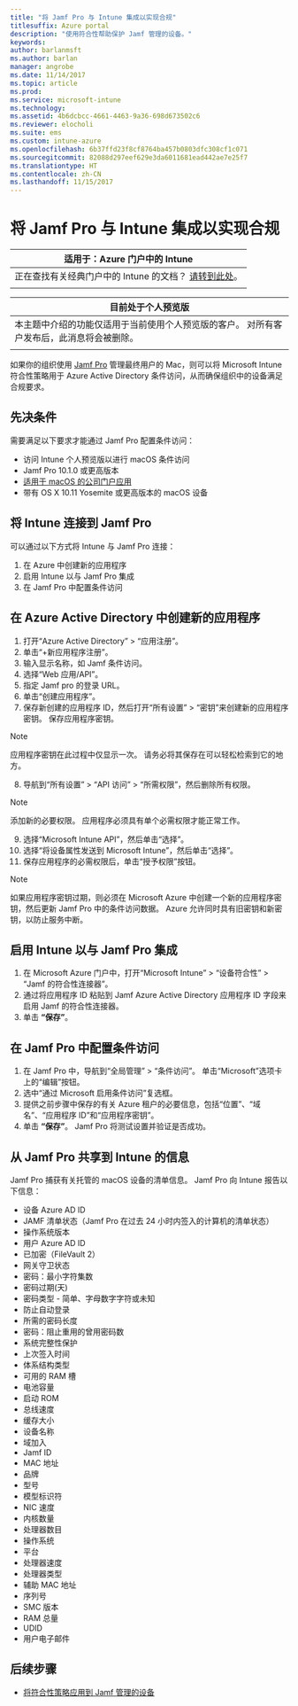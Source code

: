 ```yaml
---
title: "将 Jamf Pro 与 Intune 集成以实现合规"
titlesuffix: Azure portal
description: "使用符合性帮助保护 Jamf 管理的设备。"
keywords: 
author: barlanmsft
ms.author: barlan
manager: angrobe
ms.date: 11/14/2017
ms.topic: article
ms.prod: 
ms.service: microsoft-intune
ms.technology: 
ms.assetid: 4b6dcbcc-4661-4463-9a36-698d673502c6
ms.reviewer: elocholi
ms.suite: ems
ms.custom: intune-azure
ms.openlocfilehash: 6b37ffd23f8cf8764ba457b0803dfc308cf1c071
ms.sourcegitcommit: 82088d297eef629e3da6011681ead442ae7e25f7
ms.translationtype: HT
ms.contentlocale: zh-CN
ms.lasthandoff: 11/15/2017
---
```

# <a name="integrate-jamf-pro-with-intune-for-compliance"></a>将 Jamf Pro 与 Intune 集成以实现合规

|适用于：Azure 门户中的 Intune |
|--|
|正在查找有关经典门户中的 Intune 的文档？ [请转到此处](/intune/introduction-intune?toc=/intune-classic/toc.json)。|
| |

|目前处于个人预览版|
|--|
|本主题中介绍的功能仅适用于当前使用个人预览版的客户。 对所有客户发布后，此消息将会被删除。|
| |

如果你的组织使用 [Jamf Pro](https://www.jamf.com) 管理最终用户的 Mac，则可以将 Microsoft Intune 符合性策略用于 Azure Active Directory 条件访问，从而确保组织中的设备满足合规要求。

## <a name="prerequisites"></a>先决条件

需要满足以下要求才能通过 Jamf Pro 配置条件访问：

- 访问 Intune 个人预览版以进行 macOS 条件访问
- Jamf Pro 10.1.0 或更高版本
- [适用于 macOS 的公司门户应用](https://aka.ms/macoscompanyportal)
- 带有 OS X 10.11 Yosemite 或更高版本的 macOS 设备

## <a name="connecting-intune-to-jamf-pro"></a>将 Intune 连接到 Jamf Pro

可以通过以下方式将 Intune 与 Jamf Pro 连接：

1. 在 Azure 中创建新的应用程序
2. 启用 Intune 以与 Jamf Pro 集成
3. 在 Jamf Pro 中配置条件访问

## <a name="create-a-new-application-in-azure-active-directory"></a>在 Azure Active Directory 中创建新的应用程序

1. 打开“Azure Active Directory” > “应用注册”。
2. 单击“+新应用程序注册”。
3. 输入显示名称，如 Jamf 条件访问。
4. 选择“Web 应用/API”。
5. 指定 Jamf pro 的登录 URL。
6. 单击“创建应用程序”。
7. 保存新创建的应用程序 ID，然后打开“所有设置” > “密钥”来创建新的应用程序密钥。 保存应用程序密钥。

  > [!NOTE]
  > 应用程序密钥在此过程中仅显示一次。 请务必将其保存在可以轻松检索到它的地方。

8. 导航到“所有设置” > “API 访问” > “所需权限”，然后删除所有权限。

  > [!NOTE]
  > 添加新的必要权限。 应用程序必须具有单个必需权限才能正常工作。

9.  选择“Microsoft Intune API”，然后单击“选择”。
10. 选择“将设备属性发送到 Microsoft Intune”，然后单击“选择”。
11. 保存应用程序的必需权限后，单击“授予权限”按钮。

  > [!NOTE]
  > 如果应用程序密钥过期，则必须在 Microsoft Azure 中创建一个新的应用程序密钥，然后更新 Jamf Pro 中的条件访问数据。 Azure 允许同时具有旧密钥和新密钥，以防止服务中断。

## <a name="enable-intune-to-integrate-with-jamf-pro"></a>启用 Intune 以与 Jamf Pro 集成

1. 在 Microsoft Azure 门户中，打开“Microsoft Intune” > “设备符合性” > “Jamf 的符合性连接器”。
2. 通过将应用程序 ID 粘贴到 Jamf Azure Active Directory 应用程序 ID 字段来启用 Jamf 的符合性连接器。
3. 单击 **“保存”**。

## <a name="configure-conditional-access-in-jamf-pro"></a>在 Jamf Pro 中配置条件访问

1. 在 Jamf Pro 中，导航到“全局管理” > “条件访问”。 单击“Microsoft”选项卡上的“编辑”按钮。
2. 选中“通过 Microsoft 启用条件访问”复选框。
3. 提供之前步骤中保存的有关 Azure 租户的必要信息，包括“位置”、“域名”、“应用程序 ID”和“应用程序密钥”。
4. 单击 **“保存”**。 Jamf Pro 将测试设置并验证是否成功。

## <a name="information-shared-from-jamf-pro-to-intune"></a>从 Jamf Pro 共享到 Intune 的信息

Jamf Pro 捕获有关托管的 macOS 设备的清单信息。 Jamf Pro 向 Intune 报告以下信息：

* 设备 Azure AD ID
* JAMF 清单状态（Jamf Pro 在过去 24 小时内签入的计算机的清单状态）
* 操作系统版本
* 用户 Azure AD ID
* 已加密（FileVault 2）
* 网关守卫状态
* 密码：最小字符集数
* 密码过期(天)
* 密码类型 - 简单、字母数字字符或未知
* 防止自动登录
* 所需的密码长度
* 密码：阻止重用的曾用密码数
* 系统完整性保护
* 上次签入时间
* 体系结构类型
* 可用的 RAM 槽
* 电池容量
* 启动 ROM
* 总线速度
* 缓存大小
* 设备名称
* 域加入
* Jamf ID
* MAC 地址
* 品牌
* 型号
* 模型标识符
* NIC 速度
* 内核数量
* 处理器数目
* 操作系统
* 平台
* 处理器速度
* 处理器类型
* 辅助 MAC 地址
* 序列号
* SMC 版本
* RAM 总量
* UDID
* 用户电子邮件

## <a name="next-steps"></a>后续步骤

- [将符合性策略应用到 Jamf 管理的设备](conditional-access-assign-jamf.md)
